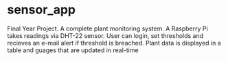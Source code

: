 # sensor_app
Final Year Project.  A complete plant monitoring system.  A Raspberry Pi takes readings via DHT-22 sensor.  User can login, set thresholds and recieves an e-mail alert if threshold is breached.  Plant data is displayed in a table and guages that are updated in real-time 
